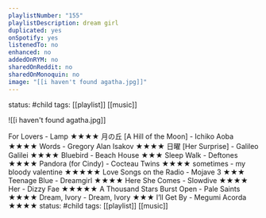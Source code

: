 ```yaml
---
playlistNumber: "155"
playlistDescription: dream girl
duplicated: yes
onSpotify: yes
listenedTo: no
enhanced: no
addedOnRYM: no
sharedOnReddit: no
sharedOnMonoquin: no
image: "[[i haven't found agatha.jpg]]"
---
```

status: #child 
tags: [[playlist]] [[music]] 

![[i haven't found agatha.jpg]]

For Lovers - Lamp ★★★★
月の丘 [A Hill of the Moon] - Ichiko Aoba ★★★★
Words - Gregory Alan Isakov ★★★★
日曜 [Her Surprise] - Galileo Galilei ★★★★
Bluebird - Beach House ★★★
Sleep Walk - Deftones ★★★★
Pandora (for Cindy) - Cocteau Twins ★★★★
sometimes - my bloody valentine ★★★★★
Love Songs on the Radio - Mojave 3 ★★★
Teenage Blue - Dreamgirl ★★★★
Here She Comes - Slowdive ★★★★
Her - Dizzy Fae ★★★★★
A Thousand Stars Burst Open - Pale Saints ★★★★
Dream, Ivory - Dream, Ivory ★★★
I’ll Get By - Megumi Acorda ★★★★
status: #child 
tags: [[playlist]] [[music]] 